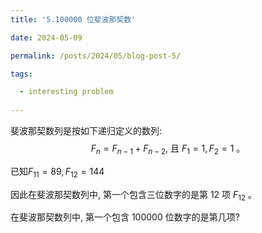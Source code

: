 ```yaml
---
title: '5.100000 位斐波那契数'

date: 2024-05-09

permalink: /posts/2024/05/blog-post-5/

tags:

  - interesting problem
  
---
```


斐波那契数列是按如下递归定义的数列:
$$
F_n=F_{n-1}+F_{n-2} \text {, 且 } F_1=1, F_2=1 \text { 。 }
$$

已知$F_{11} = 89, F_{12}=144$

因此在斐波那契数列中, 第一个包含三位数字的是第 12 项 $F_{12}$ 。

在斐波那契数列中, 第一个包含 100000 位数字的是第几项?
